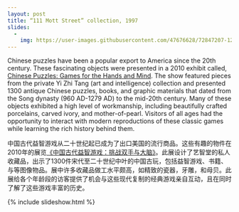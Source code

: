 ```yaml
---
layout: post
title: “111 Mott Street” collection, 1997
slides:
  -
    img: https://user-images.githubusercontent.com/47676628/72847207-12f0dc00-3c70-11ea-9c02-fb51a03fcf93.jpg
---
```


Chinese puzzles have been a popular export to America since the 20th century. These fascinating objects were presented in a 2010 exhibit called, [Chinese Puzzles: Games for the Hands and Mind](http://www.mocanyc.org/exhibitions/past/chinese_puzzles_games_for_the_hands_and_mind). The show featured pieces from the private Yi Zhi Tang (art and intelligence) collection and presented 1300 antique Chinese puzzles, books, and graphic materials that dated from the Song dynasty (960 AD-1279 AD) to the mid-20th century. Many of these objects exhibited a high level of workmanship, including beautifully crafted porcelains, carved ivory, and mother-of-pearl. Visitors of all ages had the opportunity to interact with modern reproductions of these classic games while learning the rich history behind them.

中国古代益智游戏从二十世纪起已成为了出口美国的流行商品。这些有趣的物件在2010年的展览[《中国古代益智游戏：挑战双手与大脑》](http://www.mocanyc.org/exhibitions/past/chinese_puzzles_games_for_the_hands_and_mind)。此展设计了艺智堂的私人收藏品，出示了1300件宋代至二十世纪中叶的中国古玩，包括益智游戏、书籍、与等图像物品。展中许多收藏品做工水平颇高，如精致的瓷器，牙雕，和母贝。此展给各个年龄段的访客提供了机会与这些现代复制的经典游戏亲自互动，且在同时了解了这些游戏丰富的历史。

{% include slideshow.html %}
